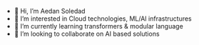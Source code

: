 - 👋 Hi, I’m Aedan Soledad
- 👀 I’m interested in Cloud technologies, ML/AI infrastructures
- 🌱 I’m currently learning transformers & modular language
- 💞️ I’m looking to collaborate on AI based solutions

<!---
soleyard/soleyard is a ✨ special ✨ repository because its `README.md` (this file) appears on your GitHub profile.
You can click the Preview link to take a look at your changes.
--->
